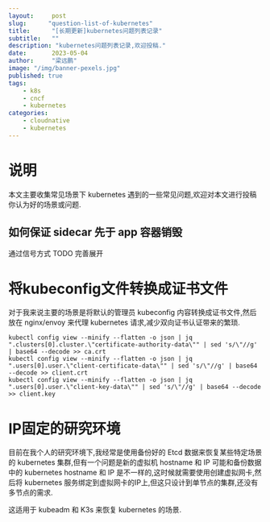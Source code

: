 ```yaml
---
layout:     post 
slug:      "question-list-of-kubernetes"
title:      "[长期更新]kubernetes问题列表记录"
subtitle:   ""
description: "kubernetes问题列表记录,欢迎投稿."
date:       2023-05-04
author:     "梁远鹏"
image: "/img/banner-pexels.jpg"
published: true
tags:
    - k8s
    - cncf
    - kubernetes
categories: 
    - cloudnative
    - kubernetes
---
```



# 说明

本文主要收集常见场景下 kubernetes 遇到的一些常见问题,欢迎对本文进行投稿你认为好的场景或问题.

## 如何保证 sidecar 先于 app 容器销毁

通过信号方式
TODO 完善展开


# 将kubeconfig文件转换成证书文件

对于我来说主要的场景是将默认的管理员 kubeconfig 内容转换成证书文件,然后放在 nginx/envoy 来代理 kubernetes 请求,减少双向证书认证带来的繁琐.

```shell
kubectl config view --minify --flatten -o json | jq ".clusters[0].cluster.\"certificate-authority-data\"" | sed 's/\"//g' | base64 --decode >> ca.crt 
kubectl config view --minify --flatten -o json | jq ".users[0].user.\"client-certificate-data\"" | sed 's/\"//g' | base64 --decode >> client.crt 
kubectl config view --minify --flatten -o json | jq ".users[0].user.\"client-key-data\"" | sed 's/\"//g' | base64 --decode >> client.key 
```


# IP固定的研究环境

目前在我个人的研究环境下,我经常是使用备份好的 Etcd 数据来恢复某些特定场景的 kubernetes 集群,但有一个问题是新的虚拟机 hostname 和 IP 可能和备份数据中的 kubernetes hostname 和 IP 是不一样的,这时候就需要使用创建虚拟网卡,然后将 kubernetes 服务绑定到虚拟网卡的IP上,但这只设计到单节点的集群,还没有多节点的需求.

这适用于 kubeadm 和 K3s 来恢复 kubernetes 的场景.